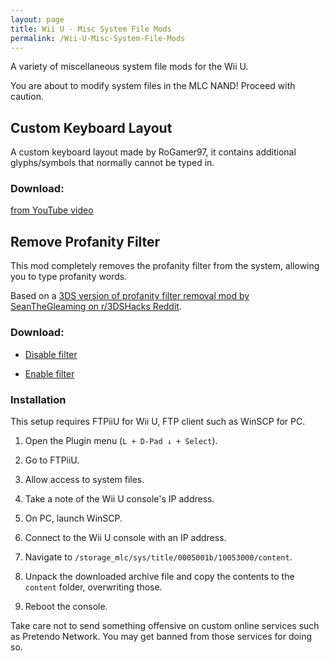 ```yaml
---
layout: page
title: Wii U - Misc System File Mods
permalink: /Wii-U-Misc-System-File-Mods
---
```


A variety of miscellaneous system file mods for the Wii U.

<p class="note-yellow">
  You are about to modify system files in the MLC NAND! Proceed with caution.
</p>


## Custom Keyboard Layout

A custom keyboard layout made by RoGamer97, it contains additional glyphs/symbols that normally cannot be typed in.

### Download:

[from YouTube video](https://youtu.be/Ddflr63MkSM)


## Remove Profanity Filter

This mod completely removes the profanity filter from the system, allowing you to type profanity words.

Based on a [3DS version of profanity filter removal mod by SeanTheGleaming on r/3DSHacks Reddit](https://www.reddit.com/r/3dshacks/comments/w9vmtw).

### Download:

- [Disable filter](/files/Wii-U/DisableFilter.zip)

- [Enable filter](/files/Wii-U/EnableFilter.zip)

### Installation

This setup requires FTPiiU for Wii U, FTP client such as WinSCP for PC.

1. Open the Plugin menu (`L + D-Pad ↓ + Select`).

2. Go to FTPiiU.

3. Allow access to system files.

4. Take a note of the Wii U console's IP address.

5. On PC, launch WinSCP.

6. Connect to the Wii U console with an IP address.

7. Navigate to `/storage_mlc/sys/title/0005001b/10053000/content`.

8. Unpack the downloaded archive file and copy the contents to the `content` folder, overwriting those.

9. Reboot the console.

<p class="note-yellow">
  Take care not to send something offensive on custom online services such as Pretendo Network.
  You may get banned from those services for doing so.
</p>
